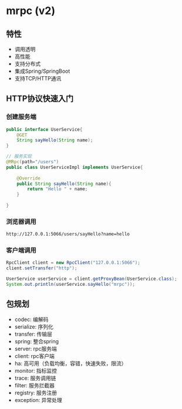 # mrpc (v2)

## 特性

- 调用透明
- 高性能
- 支持分布式
- 集成Spring/SpringBoot
- 支持TCP/HTTP通讯

## HTTP协议快速入门

### 创建服务端

```java
public interface UserService{
    @GET
    String sayHello(String name);
}

// 服务实现
@MRpc(path="/users")
public class UserServiceImpl implements UserService{
    
    @Override
    public String sayHello(String name){
        return "Hello " + name;
    }
    
}
```

### 浏览器调用

```bash
http://127.0.0.1:5066/users/sayHello?name=hello
```

### 客户端调用

```java
RpcClient client = new RpcClient("127.0.0.1:5066");
client.setTransfer("http");

UserService userService = client.getProxyBean(UserService.class);
System.out.println(userService.sayHello("mrpc"));
```

## 包规划

- codec: 编解码
- serialize: 序列化
- transfer: 传输层
- spring: 整合spring
- server: rpc服务端
- client: rpc客户端
- ha: 高可用（负载均衡，容错，快速失败，限流）
- monitor: 指标监控
- trace: 服务调用链
- filter: 服务拦截器
- registry: 服务注册
- exception: 异常处理
